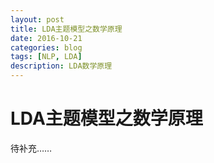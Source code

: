 ```yaml
--- 
layout: post 
title: LDA主题模型之数学原理
date: 2016-10-21 
categories: blog 
tags: [NLP, LDA] 
description: LDA数学原理
--- 
```


# LDA主题模型之数学原理

待补充……
